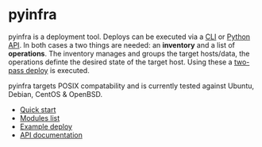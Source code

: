 # pyinfra

pyinfra is a deployment tool. Deploys can be executed via a [CLI](./quick_start.md) or [Python API](./api/README.md). In both cases a two things are needed: an **inventory** and a list of **operations**. The inventory manages and groups the target hosts/data, the operations definte the desired state of the target host. Using these a [two-pass deploy](./deploy_process.md) is executed.

pyinfra targets POSIX compatability and is currently tested against Ubuntu, Debian, CentOS & OpenBSD.

+ [Quick start](./quick_start.md)
+ [Modules list](./modules/README.md)
+ [Example deploy](../example)
+ [API documentation](./api)
